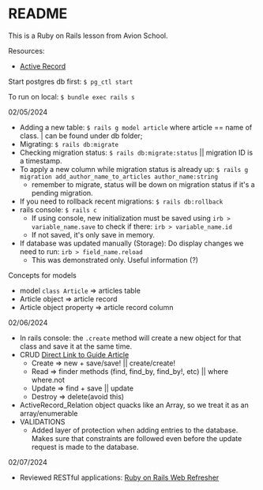 # README

This is a Ruby on Rails lesson from Avion School.

Resources:
- [Active Record](https://guides.rubyonrails.org/active_record_migrations.html)
<!-- - []() -->

Start postgres db first:
`$ pg_ctl start`

To run on local:
`$ bundle exec rails s`


02/05/2024
- Adding a new table: `$ rails g model article` where article == name of class. | can be found under db folder;
- Migrating: `$ rails db:migrate`
- Checking migration status: `$ rails db:migrate:status` || migration ID is a timestamp.
- To apply a new column while migration status is already up: `$ rails g migration add_author_name_to_articles author_name:string` 
    - remember to migrate, status will be down on migration status if it's a pending migration.
- If you need to rollback recent migrations: `$ rails db:rollback`
- rails console: `$ rails c`
    - If using console, new initialization must be saved using `irb > variable_name.save` to check if there: `irb > variable_name.id`
    - If not saved, it's only save in memory.
- If database was updated manually (Storage): Do display changes we need to run: `irb > field_name.reload`
    - This was demonstrated only. Useful information (?)

Concepts for models
- model `class Article` => articles table
- Article object => article record
- Article object property => article record column

02/06/2024
- In rails console: the `.create` method will create a new object for that class and save it at the same time.
- CRUD [Direct Link to Guide Article](https://guides.rubyonrails.org/active_record_basics.html)
    - Create => new + save/save! || create/create!
    - Read => finder methods (find, find_by, find_by!, etc) || where where.not
    - Update => find + save || update
    - Destroy => delete(avoid this)
- ActiveRecord_Relation object quacks like an Array, so we treat it as an array/enumerable
- VALIDATIONS
    - Added layer of protection when adding entries to the database. Makes sure that constraints are followed even before the update request is made to the database.

02/07/2024
- Reviewed RESTful applications: [Ruby on Rails Web Refresher](https://www.theodinproject.com/lessons/ruby-on-rails-a-railsy-web-refresher)
